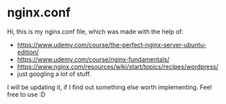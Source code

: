 # nginx.conf
Hi, this is my nginx.conf file, which was made with the help of:
- https://www.udemy.com/course/the-perfect-nginx-server-ubuntu-edition/
- https://www.udemy.com/course/nginx-fundamentals/
- https://www.nginx.com/resources/wiki/start/topics/recipes/wordpress/
- just googling a lot of stuff.

I will be updating it, if I find out something else worth implementing.
Feel free to use :D
